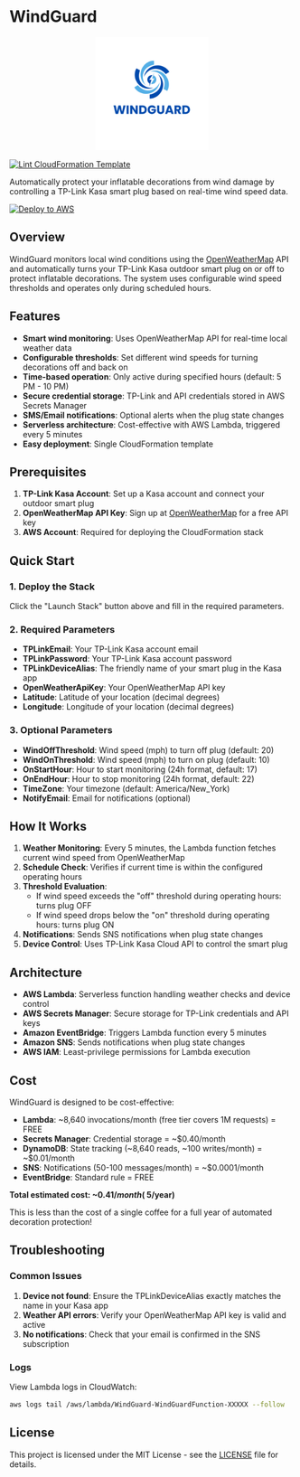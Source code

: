 # WindGuard

<div align="center">
  <img src="assets/logo.png" alt="WindGuard Logo" width="200"/>
</div>

[![Lint CloudFormation Template](https://github.com/kevinl95/WindGuard/actions/workflows/main.yml/badge.svg)](https://github.com/kevinl95/WindGuard/actions/workflows/main.yml)

Automatically protect your inflatable decorations from wind damage by controlling a TP-Link Kasa smart plug based on real-time wind speed data.

[![Deploy to AWS](https://s3.amazonaws.com/cloudformation-examples/cloudformation-launch-stack.png)](https://console.aws.amazon.com/cloudformation/home?region=us-east-1#/stacks/new?stackName=WindGuard&templateURL=https://your-bucket.s3.amazonaws.com/windguard/cloudformation.yml)

## Overview

WindGuard monitors local wind conditions using the [OpenWeatherMap](https://openweathermap.org) API and automatically turns your TP-Link Kasa outdoor smart plug on or off to protect inflatable decorations. The system uses configurable wind speed thresholds and operates only during scheduled hours.

## Features

- **Smart wind monitoring**: Uses OpenWeatherMap API for real-time local weather data
- **Configurable thresholds**: Set different wind speeds for turning decorations off and back on
- **Time-based operation**: Only active during specified hours (default: 5 PM - 10 PM)
- **Secure credential storage**: TP-Link and API credentials stored in AWS Secrets Manager
- **SMS/Email notifications**: Optional alerts when the plug state changes
- **Serverless architecture**: Cost-effective with AWS Lambda, triggered every 5 minutes
- **Easy deployment**: Single CloudFormation template

## Prerequisites

1. **TP-Link Kasa Account**: Set up a Kasa account and connect your outdoor smart plug
2. **OpenWeatherMap API Key**: Sign up at [OpenWeatherMap](https://openweathermap.org/api) for a free API key
3. **AWS Account**: Required for deploying the CloudFormation stack

## Quick Start

### 1. Deploy the Stack

Click the "Launch Stack" button above and fill in the required parameters.

### 2. Required Parameters

- **TPLinkEmail**: Your TP-Link Kasa account email
- **TPLinkPassword**: Your TP-Link Kasa account password
- **TPLinkDeviceAlias**: The friendly name of your smart plug in the Kasa app
- **OpenWeatherApiKey**: Your OpenWeatherMap API key
- **Latitude**: Latitude of your location (decimal degrees)
- **Longitude**: Longitude of your location (decimal degrees)

### 3. Optional Parameters

- **WindOffThreshold**: Wind speed (mph) to turn off plug (default: 20)
- **WindOnThreshold**: Wind speed (mph) to turn on plug (default: 10)
- **OnStartHour**: Hour to start monitoring (24h format, default: 17)
- **OnEndHour**: Hour to stop monitoring (24h format, default: 22)
- **TimeZone**: Your timezone (default: America/New_York)
- **NotifyEmail**: Email for notifications (optional)

## How It Works

1. **Weather Monitoring**: Every 5 minutes, the Lambda function fetches current wind speed from OpenWeatherMap
2. **Schedule Check**: Verifies if current time is within the configured operating hours
3. **Threshold Evaluation**:
   - If wind speed exceeds the "off" threshold during operating hours: turns plug OFF
   - If wind speed drops below the "on" threshold during operating hours: turns plug ON
4. **Notifications**: Sends SNS notifications when plug state changes
5. **Device Control**: Uses TP-Link Kasa Cloud API to control the smart plug

## Architecture

- **AWS Lambda**: Serverless function handling weather checks and device control
- **AWS Secrets Manager**: Secure storage for TP-Link credentials and API keys
- **Amazon EventBridge**: Triggers Lambda function every 5 minutes
- **Amazon SNS**: Sends notifications when plug state changes
- **AWS IAM**: Least-privilege permissions for Lambda execution

## Cost

WindGuard is designed to be cost-effective:
- **Lambda**: ~8,640 invocations/month (free tier covers 1M requests) = FREE
- **Secrets Manager**: Credential storage = ~$0.40/month
- **DynamoDB**: State tracking (~8,640 reads, ~100 writes/month) = ~$0.01/month
- **SNS**: Notifications (50-100 messages/month) = ~$0.0001/month
- **EventBridge**: Standard rule = FREE

**Total estimated cost: ~$0.41/month (~$5/year)**

This is less than the cost of a single coffee for a full year of automated decoration protection!

## Troubleshooting

### Common Issues

1. **Device not found**: Ensure the TPLinkDeviceAlias exactly matches the name in your Kasa app
2. **Weather API errors**: Verify your OpenWeatherMap API key is valid and active
3. **No notifications**: Check that your email is confirmed in the SNS subscription

### Logs

View Lambda logs in CloudWatch:
```bash
aws logs tail /aws/lambda/WindGuard-WindGuardFunction-XXXXX --follow
```

## License

This project is licensed under the MIT License - see the [LICENSE](LICENSE) file for details.